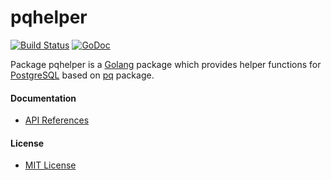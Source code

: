 # pqhelper

[![Build Status](https://travis-ci.org/northbright/pqhelper.svg?branch=master)](https://travis-ci.org/northbright/pqhelper)
[![GoDoc](https://godoc.org/github.com/northbright/pqhelper?status.svg)](https://godoc.org/github.com/northbright/pqhelper)

Package pqhelper is a [Golang](https://golang.org) package which provides helper functions for [PostgreSQL](https://www.postgresql.org/) based on [pq](https://github.com/lib/pq) package.

#### Documentation
* [API References](https://godoc.org/github.com/northbright/pqhelper)

#### License
* [MIT License](LICENSE)
